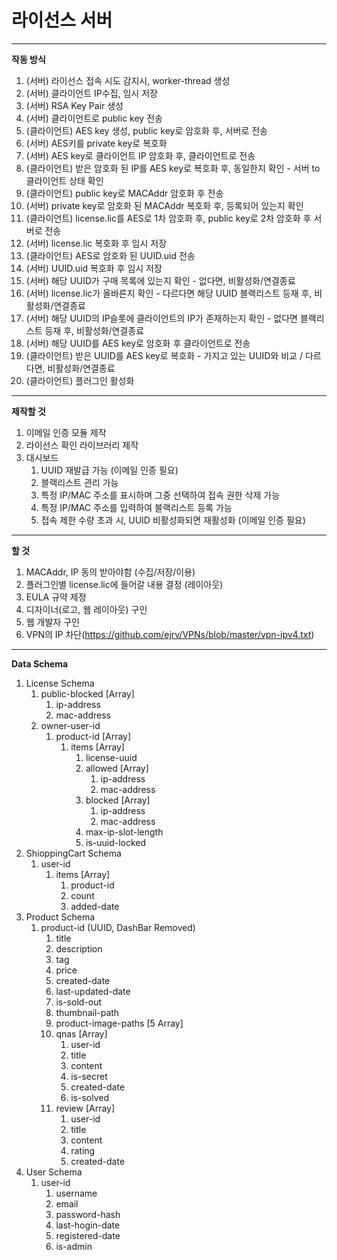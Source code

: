 # 라이선스 서버

***

**작동 방식**

1. (서버) 라이선스 접속 시도 감지시, worker-thread 생성
2. (서버) 클라이언트 IP수집, 임시 저장
3. (서버) RSA Key Pair 생성
4. (서버) 클라이언트로 public key 전송
5. (클라이언트) AES key 생성, public key로 암호화 후, 서버로 전송
6. (서버) AES키를 private key로 복호화
7. (서버) AES key로 클라이언트 IP 암호화 후, 클라이언트로 전송
8. (클라이언트) 받은 암호화 된 IP를 AES key로 복호화 후, 동일한지 확인 - 서버 to 클라이언트 상태 확인
9. (클라이언트) public key로 MACAddr 암호화 후 전송
10. (서버) private key로 암호화 된 MACAddr 복호화 후, 등록되어 있는지 확인
11. (클라이언트) license.lic를 AES로 1차 암호화 후, public key로 2차 암호화 후 서버로 전송
12. (서버) license.lic 복호화 후 임시 저장
13. (클라이언트) AES로 암호화 된 UUID.uid 전송
14. (서버) UUID.uid 복호화 후 임시 저장
15. (서버) 해당 UUID가 구매 목록에 있는지 확인 - 없다면, 비활성화/연결종료
16. (서버) license.lic가 올바른지 확인 - 다르다면 해당 UUID 블랙리스트 등재 후, 비활성화/연결종료
17. (서버) 해당 UUID의 IP슬롯에 클라이언트의 IP가 존재하는지 확인 - 없다면 블랙리스트 등재 후,  비활성화/연결종료
18. (서버) 해당 UUID를 AES key로 암호화 후 클라이언트로 전송
19. (클라이언트) 받은 UUID를 AES key로 복호화 - 가지고 있는 UUID와 비교 / 다르다면, 비활성화/연결종료
20. (클라이언트) 플러그인 활성화

***

**제작할 것**

1. 이메일 인증 모듈 제작
2. 라이선스 확인 라이브러리 제작
3. 대시보드
   1. UUID 재발급 가능 (이메일 인증 필요)
   2. 블랙리스트 관리 가능
   3. 특정 IP/MAC 주소를 표시하며 그중 선택하여 접속 권한 삭제 가능
   4. 특정 IP/MAC 주소를 입력하여 블랙리스트 등록 가능
   5. 접속 제한 수량 초과 시, UUID 비활성화되면 재활성화 (이메일 인증 필요)

***

**할 것**

1. MACAddr, IP 동의 받아야함 (수집/저장/이용)
2. 플러그인별 license.lic에 들어갈 내용 결정 (레이아웃)
3. EULA 규약 제정
4. 디자이너(로고, 웹 레이아웃) 구인
5. 웹 개발자 구인
6. VPN의 IP 차단(https://github.com/ejrv/VPNs/blob/master/vpn-ipv4.txt)

***

**Data Schema**

1. License Schema
   1. public-blocked [Array]
      1. ip-address
      2. mac-address
   2. owner-user-id
      1. product-id [Array]
         1. items [Array]
            1. license-uuid
            2. allowed [Array]
               1. ip-address
               2. mac-address
            3. blocked [Array]
               1. ip-address
               2. mac-address
            4. max-ip-slot-length
            5. is-uuid-locked
2. ShioppingCart Schema
   1. user-id
      1. items [Array]
         1. product-id
         2. count
         3. added-date
3. Product Schema
   1. product-id (UUID, DashBar Removed)
      1. title
      2. description
      3. tag
      4. price
      5. created-date
      6. last-updated-date
      7. is-sold-out
      8. thumbnail-path
      9. product-image-paths [5 Array]
      10. qnas [Array]
          1. user-id
          2. title
          3. content
          4. is-secret
          5. created-date
          6. is-solved
      11. review [Array]
          1. user-id
          2. title
          3. content
          4. rating
          5. created-date
4. User Schema
   1. user-id
      1. username
      2. email
      3. password-hash
      4. last-hogin-date
      5. registered-date
      6. is-admin